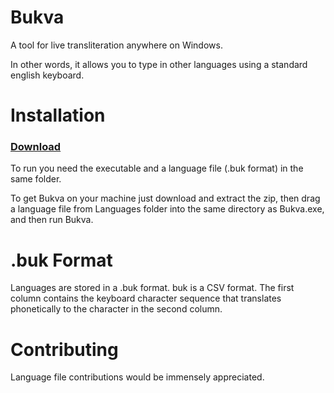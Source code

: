 # Bukva
A tool for live transliteration anywhere on Windows.

In other words, it allows you to type in other languages using a standard english keyboard.

# Installation

### [Download](https://github.com/vzyrianov/Bukva/files/3129808/bukva.zip)

To run you need the executable and a language file (.buk format) in the same folder.

To get Bukva on your machine just download and extract the zip, then drag a language file from Languages folder into the same directory as Bukva.exe, and then run Bukva. 

# .buk Format
Languages are stored in a .buk format. buk is a CSV format. The first column contains the keyboard character sequence that translates phonetically to the character in the second column.

# Contributing
Language file contributions would be immensely appreciated. 
